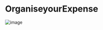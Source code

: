 # OrganiseyourExpense

![image](https://github.com/Shubh3009/OrganiseyourExpense/assets/108566789/e19eb00f-e35f-456c-957c-729496c1c498)
